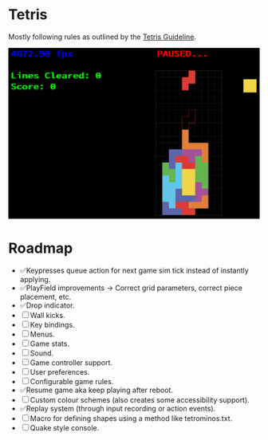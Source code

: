 # Tetris
Mostly following rules as outlined by the [Tetris Guideline](https://tetris.fandom.com/wiki/Tetris_Guideline).

![Screenshot](screenshot.png)

# Roadmap
- ✅Keypresses queue action for next game sim tick instead of instantly applying.
- ✅PlayField improvements -> Correct grid parameters, correct piece placement, etc.
- ✅Drop indicator.
- ☐ Wall kicks.
- ☐ Key bindings.
- ☐ Menus.
- ☐ Game stats.
- ☐ Sound.
- ☐ Game controller support.
- ☐ User preferences.
- ☐ Configurable game rules.
- ✅Resume game aka keep playing after reboot.
- ☐ Custom colour schemes (also creates some accessibility support).
- ✅Replay system (through input recording or action events).
- ☐ Macro for defining shapes using a method like tetrominos.txt.
- ☐ Quake style console.

